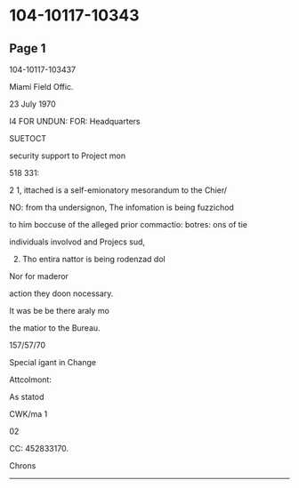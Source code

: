 # 104-10117-10343

## Page 1

104-10117-103437

Miami Field Offic.

23 July 1970

I4 FOR UNDUN: FOR: Headquarters

SUETOCT

security support to Project mon

518 331:

2 1, ittached is a self-emionatory mesorandum to the Chier/

NO: from tha undersignon, The infomation is being fuzzichod

to him boccuse of the alleged prior commactio: botres: ons of tie

individuals involvod and Projecs sud,

2. Tho entira nattor is being rodenzad dol

Nor for maderor

action they doon nocessary.

It was be be there araly mo

the matior to the Bureau.

157/57/70

Special igant in Change

Attcolmont:

As statod

CWK/ma 1

02

CC: 452833170.

Chrons

---

